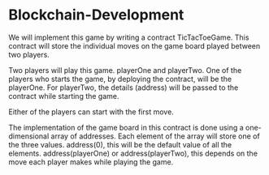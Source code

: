 # Blockchain-Development

We will implement this game by writing a contract TicTacToeGame. This contract will store the
individual moves on the game board played between two players.

Two players will play this game. playerOne and playerTwo. One of the players who starts the
game, by deploying the contract, will be the playerOne. For playerTwo, the details (address) will
be passed to the contract while starting the game.

Either of the players can start with the first move.

The implementation of the game board in this contract is done using a one-dimensional array
of addresses. Each element of the array will store one of the three values. address(0), this will
be the default value of all the elements. address(playerOne) or address(playerTwo), this
depends on the move each player makes while playing the game.
